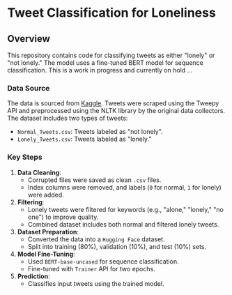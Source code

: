 # Tweet Classification for Loneliness

## Overview
This repository contains code for classifying tweets as either "lonely" or "not lonely." The model uses a fine-tuned BERT model for sequence classification.
This is a work in progress and currently on hold ...

### Data Source
The data is sourced from [Kaggle](https://www.kaggle.com/datasets/arshkandroo/behavioural-tweets?select=Lonely_Tweets.csv). Tweets were scraped using the Tweepy API and preprocessed using the NLTK library by the original data collectors. The dataset includes two types of tweets:
- `Normal_Tweets.csv`: Tweets labeled as "not lonely".
- `Lonely_Tweets.csv`: Tweets labeled as "lonely."

### Key Steps
1. **Data Cleaning**:
   - Corrupted files were saved as clean `.csv` files.
   - Index columns were removed, and labels (`0` for normal, `1` for lonely) were added.
2. **Filtering**:
   - Lonely tweets were filtered for keywords (e.g., "alone," "lonely," "no one") to improve quality.
   - Combined dataset includes both normal and filtered lonely tweets.
3. **Dataset Preparation**:
   - Converted the data into a `Hugging Face` dataset.
   - Split into training (80%), validation (10%), and test (10%) sets.
4. **Model Fine-Tuning**:
   - Used `BERT-base-uncased` for sequence classification.
   - Fine-tuned with `Trainer` API for two epochs.
5. **Prediction**:
   - Classifies input tweets using the trained model.